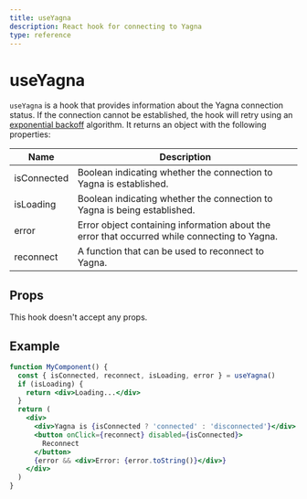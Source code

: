 ```yaml
---
title: useYagna
description: React hook for connecting to Yagna
type: reference
---
```


# useYagna

`useYagna` is a hook that provides information about the Yagna connection status. If the connection cannot be established, the hook will retry using an [exponential backoff](https://en.wikipedia.org/wiki/Exponential_backoff) algorithm. It returns an object with the following properties:

| Name        | Description                                                                                  |
| ----------- | -------------------------------------------------------------------------------------------- |
| isConnected | Boolean indicating whether the connection to Yagna is established.                           |
| isLoading   | Boolean indicating whether the connection to Yagna is being established.                     |
| error       | Error object containing information about the error that occurred while connecting to Yagna. |
| reconnect   | A function that can be used to reconnect to Yagna.                                           |

## Props

This hook doesn't accept any props.

## Example

```jsx
function MyComponent() {
  const { isConnected, reconnect, isLoading, error } = useYagna()
  if (isLoading) {
    return <div>Loading...</div>
  }
  return (
    <div>
      <div>Yagna is {isConnected ? 'connected' : 'disconnected'}</div>
      <button onClick={reconnect} disabled={isConnected}>
        Reconnect
      </button>
      {error && <div>Error: {error.toString()}</div>}
    </div>
  )
}
```
